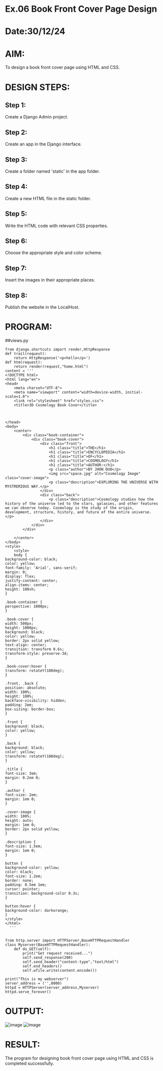 # Ex.06 Book Front Cover Page Design
# Date:30/12/24
# AIM:
To design a book front cover page using HTML and CSS.

# DESIGN STEPS:
## Step 1:
Create a Django Admin project.

## Step 2:
Create an app in the Django interface.

## Step 3:
Create a folder named 'static' in the app folder.

## Step 4:
Create a new HTML file in the static folder.

## Step 5:
Write the HTML code with relevant CSS properties.

## Step 6:
Choose the appropriate style and color scheme.

## Step 7:
Insert the images in their appropriate places.

## Step 8:
Publish the website in the LocalHost.

# PROGRAM:
##views.py
~~~
from django.shortcuts import render,HttpResponse
def trail(request):
    return HttpResponse('<p>hello</p>')
def htm(request):
    return render(request,"home.html")
content = ''' 
<!DOCTYPE html>
<html lang="en">
<head>
    <meta charset="UTF-8">
    <meta name="viewport" content="width=device-width, initial-scale=1.0">
    <link rel="stylesheet" href="styles.css">
    <title>3D Cosmology Book Cover</title>
    
       

</head>
<body>
    <center>
        <div class="book-container">
            <div class="book-cover">
                <div class="front">
                    <h1 class="title">THE</h1>
                    <h1 class="title">ENCYCLOPEDIA</h1>
                    <h1 class="title">OF</h1>
                    <h1 class="title">COSMOLOGY</h1>
                    <h1 class="title">AUTHOR:</h1>
                    <p class="author">BY JHON DUO</p>
                    <img src="space.jpg" alt="Cosmology Image" class="cover-image">
                    <p class="description">EXPLORING THE UNIVERSE WITH MYSTRERIOUS WAY.</p>
                </div>
                <div class="back">
                    <p class="description">Cosmology studies how the history of the universe led to the stars, galaxies, and other features we can observe today. Cosmology is the study of the origin, development, structure, history, and future of the entire universe.</p>
                </div>
            </div>
        </div>
       
    </center>
</body>
<style>
    <style>
    body {
background-color: black;
color: yellow;
font-family: 'Arial', sans-serif;
margin: 0;
display: flex;
justify-content: center;
align-items: center;
height: 100vh;
}

.book-container {
perspective: 1000px;
}

.book-cover {
width: 500px;
height: 1000px;
background: black;
color: yellow;
border: 2px solid yellow;
text-align: center;
transition: transform 0.6s;
transform-style: preserve-3d;
}

.book-cover:hover {
transform: rotateY(180deg);
}

.front, .back {
position: absolute;
width: 100%;
height: 100%;
backface-visibility: hidden;
padding: 2em;
box-sizing: border-box;
}

.front {
background: black;
color: yellow;
}

.back {
background: black;
color: yellow;
transform: rotateY(180deg);
}

.title {
font-size: 3em;
margin: 0.2em 0;
}

.author {
font-size: 2em;
margin: 1em 0;
}

.cover-image {
width: 100%;
height: auto;
margin: 1em 0;
border: 2px solid yellow;
}

.description {
font-size: 1.5em;
margin: 1em 0;
}

button {
background-color: yellow;
color: black;
font-size: 1.2em;
border: none;
padding: 0.5em 1em;
cursor: pointer;
transition: background-color 0.3s;
}

button:hover {
background-color: darkorange;
}
</style>
</html>
  '''


from http.server import HTTPServer,BaseHTTPRequestHandler
class Myserver(BaseHTTPRequestHandler):
    def do_GET(self):
        print("Get request received...")
        self.send_response(200)
        self.send_header("content-type","text/html")
        self.end_headers()
        self.wfile.write(content.encode())

print("This is my webserver")
server_address = ('',8000)
httpd = HTTPServer(server_address,Myserver)
httpd.serve_forever()

~~~

# OUTPUT:
![image](https://github.com/user-attachments/assets/2248babb-45e2-4a67-8939-037bd4e65b4d)
![image](https://github.com/user-attachments/assets/10d1b7cc-9780-4d06-b623-247202e71efc)

# RESULT:
The program for designing book front cover page using HTML and CSS is completed successfully.
